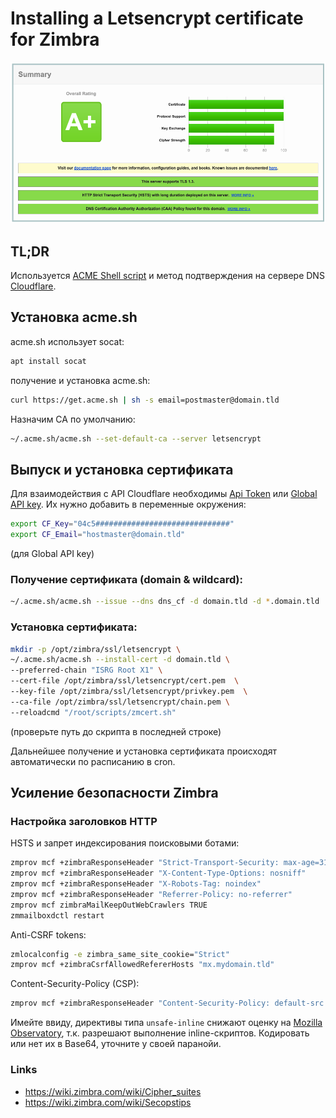 # Installing a Letsencrypt certificate for Zimbra

![SSL Labs](./ssllabs.png)

## TL;DR
Используется [ACME Shell script](https://acme.sh) и метод подтверждения на сервере DNS [Cloudflare](https://cloudflare.com).

## Установка acme.sh 

acme.sh использует socat:

```bash
apt install socat
```
получение и установка acme.sh:

```bash
curl https://get.acme.sh | sh -s email=postmaster@domain.tld
```
Назначим CA по умолчанию:

```bash
~/.acme.sh/acme.sh --set-default-ca --server letsencrypt
```

## Выпуск и установка сертификата
Для взаимодействия с API Cloudflare необходимы [Api Token](https://developers.cloudflare.com/fundamentals/api/get-started/create-token/) или [Global API key](https://developers.cloudflare.com/fundamentals/api/get-started/keys/). Их нужно добавить в переменные окружения:

```bash
export CF_Key="04c5##############################"
export CF_Email="hostmaster@domain.tld"
```
(для Global API key)

### Получение сертификата (domain & wildcard):

```bash
~/.acme.sh/acme.sh --issue --dns dns_cf -d domain.tld -d *.domain.tld
```

### Установка сертификата:

```bash
mkdir -p /opt/zimbra/ssl/letsencrypt \
~/.acme.sh/acme.sh --install-cert -d domain.tld \
--preferred-chain "ISRG Root X1" \
--cert-file /opt/zimbra/ssl/letsencrypt/cert.pem  \
--key-file /opt/zimbra/ssl/letsencrypt/privkey.pem  \
--ca-file /opt/zimbra/ssl/letsencrypt/chain.pem \
--reloadcmd "/root/scripts/zmcert.sh"
```
(проверьте путь до скрипта в последней строке)

Дальнейшее получение и установка сертификата происходят автоматически по расписанию в cron.

## Усиление безопасности Zimbra

### Настройка заголовков HTTP

HSTS и запрет индексирования поисковыми ботами:

```bash
zmprov mcf +zimbraResponseHeader "Strict-Transport-Security: max-age=31536000; includeSubDomains"
zmprov mcf +zimbraResponseHeader "X-Content-Type-Options: nosniff"
zmprov mcf +zimbraResponseHeader "X-Robots-Tag: noindex"
zmprov mcf +zimbraResponseHeader "Referrer-Policy: no-referrer"
zmprov mcf zimbraMailKeepOutWebCrawlers TRUE
zmmailboxdctl restart
```
Anti-CSRF tokens:

```bash
zmlocalconfig -e zimbra_same_site_cookie="Strict"
zmprov mcf +zimbraCsrfAllowedRefererHosts "mx.mydomain.tld"
```

Content-Security-Policy (CSP):

```bash
zmprov mcf +zimbraResponseHeader "Content-Security-Policy: default-src https: 'self' 'unsafe-inline'; script-src https: 'self' 'unsafe-inline' 'unsafe-eval'; object-src 'none'; img-src 'self' data:"
```
Имейте ввиду, директивы типа `unsafe-inline` снижают оценку на [Mozilla Observatory](https://observatory.mozilla.org), т.к. разрешают выполнение inline-скриптов. Кодировать или нет их в Base64, уточните у своей паранойи.

### Links

* https://wiki.zimbra.com/wiki/Cipher_suites
* https://wiki.zimbra.com/wiki/Secopstips